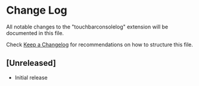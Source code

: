 # Change Log

All notable changes to the "touchbarconsolelog" extension will be documented in this file.

Check [Keep a Changelog](http://keepachangelog.com/) for recommendations on how to structure this file.

## [Unreleased]

- Initial release